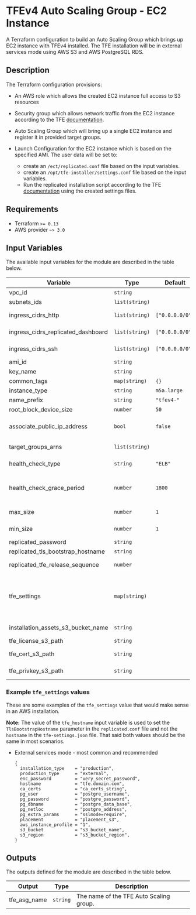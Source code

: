 # TFEv4 Auto Scaling Group - EC2 Instance

A Terraform configuration to build an Auto Scaling Group which brings up EC2 instance with TFEv4 installed. The TFE installation will be in external services mode using AWS S3 and AWS PostgreSQL RDS.

## Description

The Terraform configuration provisions:

- An AWS role which allows the created EC2 instance full access to S3 resources

- Security group which allows network traffic from the EC2 instance according to the TFE [documentation](https://www.terraform.io/docs/enterprise/before-installing/network-requirements.html).

- Auto Scaling Group which will bring up a single EC2 instance and register it in provided target groups.

- Launch Configuration for the EC2 instance which is based on the specified AMI. The user data will be set to:
  
  - create an `/ect/replicated.conf` file based on the input variables.
  - create an `/opt/tfe-installer/settings.conf` file based on the input variables.
  - Run the replicated installation script according to the TFE [documentation](https://www.terraform.io/docs/enterprise/install/automating-the-installer.html) using the created settings files.

## Requirements

* Terraform `>= 0.13`
* AWS provider `~> 3.0`

## Input Variables

The available input variables for the module are described in the table below.

| Variable | Type | Default | Description |
| -------- | ---- | ------- | ----------- |
| vpc_id | `string` | | Id of the VPC in which to deploy the TFE instance. |
| subnets_ids | `list(string)` | | List of subnet ids in which to create TFE instance. |
| ingress_cidrs_http | `list(string)` | `["0.0.0.0/0"]` | CIDRs from which HTTP/HTTPS ingress traffic to the TFE instance is allowed. |
| ingress_cidrs_replicated_dashboard | `list(string)` | `["0.0.0.0/0"]` | CIDRs from which ingress traffic to the TFE instance is allowed. |
| ingress_cidrs_ssh | `list(string)` | `["0.0.0.0/0"]` | CIDRs from which ingress traffic to the TFE instance is allowed. |
| ami_id | `string` | | The AMI Id to use for the TFE instance. |
| key_name | `string` | | Name of the AWS key pair to use for the TFE instance. |
| common_tags | `map(string)` | `{}` | Tags to apply to all resources. |
| instance_type | `string` | `m5a.large` | The AWS instance type to use. |
| name_prefix | `string` | `"tfev4-"` | Name prefix to use when creating names for resources. |
| root_block_device_size | `number` | `50` | The size of the root block device volume in gigabytes. |
| associate_public_ip_address | `bool` | `false` | Wether to associate public ip address with the instance. Should be false except if bringing a standalone instance for testing. |
| target_groups_arns | `list(string)` | | List of target group arns in which to register the auto scaling group instances. |
| health_check_type | `string` | `"ELB"` | Sets the healthcheck type for the auto scaling group. Accepted values ELB, EC2. |
| health_check_grace_period | `number` | `1800` | Time after instance comes into service before checking health. Needs to be long enough for TFE to be installed and started if using HTTP healthcheck e.g. via `health_check_type` ELB. |
| max_size | `number` | `1` | The maximum size of the Auto Scaling Group. Must be set to 1 if not using Active-Active TFE installation. |
| min_size | `number` | `1` | The minimum size of the Auto Scaling Group. Must be set to 1 if not using Active-Active TFE installation. |
| replicated_password | `string` | | Password to set for the replicated console. |
| replicated_tls_bootstrap_hostname | `string` | | Hostname which will be used to access the tfe instance. |
| replicated_tfe_release_sequence | `number` | | The release sequence corresponding to the TFE version which should be installed. |
| tfe_settings | `map(string)` | | Key/Value pairs to generate the TFE settings file as described on https://www.terraform.io/docs/enterprise/install/automating-the-installer.html#available-settings . The user is responsible to provide all required values that make sense for the type of installation. |
| installation_assets_s3_bucket_name | `string` | | The name of the S3 bucket containing the installation assets - ssl certificate, ssl certificate key and tfe license. |
| tfe_license_s3_path | `string` | | S3 Path to the TFE license .rli file. |
| tfe_cert_s3_path | `string` | | S3 Path to the file containing the certificate chain which should be presented by the TFE. |
| tfe_privkey_s3_path | `string` | | S3 Path to the file containing the private key for the certificate which should be presented by the TFE. |

### Example `tfe_settings` values

These are some examples of the `tfe_settings` value that would make sense in an AWS installation.

**Note:** The value of the `tfe_hostname` input variable is used to set the `TlsBootstrapHostname` parameter in the `replicated.conf` file and not the `hostname` in the `tfe-settings.json` file. That said both values should be the same in most scenarios.

* External services mode - most common and recommended

  ```hcl
  {
    installation_type    = "production",
    production_type      = "external",
    enc_password         = "very_secret_password",
    hostname             = "tfe.domain.com",
    ca_certs             = "ca_certs_string",
    pg_user              = "postgre_username",
    pg_password          = "postgre_password",
    pg_dbname            = "postgre_data_base",
    pg_netloc            = "postgre_address",
    pg_extra_params      = "sslmode=require",
    placement            = "placement_s3",
    aws_instance_profile = "1",
    s3_bucket            = "s3_bucket_name",
    s3_region            = "s3_bucket_region",
  }
  ```

## Outputs

The outputs defined for the module are described in the table below.

| Output | Type | Description |
| -------- | ---- | ----------- |
| tfe_asg_name | `string` | The name of the TFE Auto Scaling group. |
